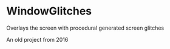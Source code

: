 # WindowGlitches
Overlays the screen with procedural generated screen glitches

An old project from 2016
